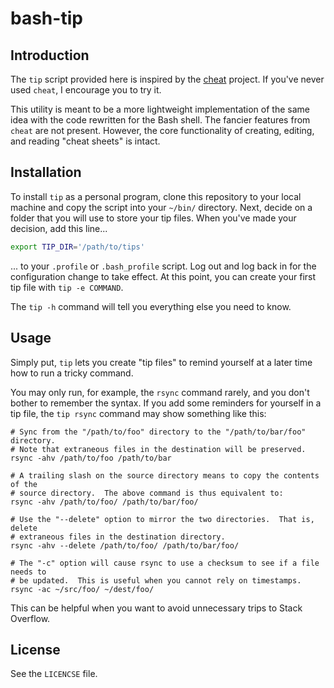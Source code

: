# bash-tip


## Introduction

The `tip` script provided here is inspired by the [cheat](https://github.com/cheat/cheat)
project.  If you've never used `cheat`, I encourage you to try it.

This utility is meant to be a more lightweight implementation of the same
idea with the code rewritten for the Bash shell.  The fancier features from
`cheat` are not present.  However, the core functionality of creating,
editing, and reading "cheat sheets" is intact.


## Installation

To install `tip` as a personal program, clone this repository to your local
machine and copy the script into your `~/bin/` directory.  Next, decide on
a folder that you will use to store your tip files.  When you've made your
decision, add this line...

```bash
export TIP_DIR='/path/to/tips'
```

... to your `.profile` or `.bash_profile` script.  Log out and log back in
for the configuration change to take effect.  At this point, you can create
your first tip file with `tip -e COMMAND`.

The `tip -h` command will tell you everything else you need to know.


## Usage

Simply put, `tip` lets you create "tip files" to remind yourself at a later
time how to run a tricky command.

You may only run, for example, the `rsync` command rarely, and you don't
bother to remember the syntax.  If you add some reminders for yourself in
a tip file, the `tip rsync` command may show something like this:

```
# Sync from the "/path/to/foo" directory to the "/path/to/bar/foo" directory.
# Note that extraneous files in the destination will be preserved.
rsync -ahv /path/to/foo /path/to/bar

# A trailing slash on the source directory means to copy the contents of the
# source directory.  The above command is thus equivalent to:
rsync -ahv /path/to/foo/ /path/to/bar/foo/

# Use the "--delete" option to mirror the two directories.  That is, delete
# extraneous files in the destination directory.
rsync -ahv --delete /path/to/foo/ /path/to/bar/foo/

# The "-c" option will cause rsync to use a checksum to see if a file needs to
# be updated.  This is useful when you cannot rely on timestamps.
rsync -ac ~/src/foo/ ~/dest/foo/
```

This can be helpful when you want to avoid unnecessary trips to Stack
Overflow.

## License

See the `LICENCSE` file.
